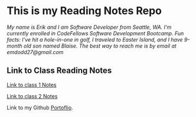 # This is my Reading Notes Repo

_My name is Erik and I am Software Developer from Seattle, WA. I'm currently enrolled in CodeFellows Software Development Bootcamp. Fun facts: I've hit a hole-in-one in golf, I traveled to Easter Island, and I have 9-month old son named Blaise. The best way to reach me is by email at emdodd27@gmail.com_

## Link to Class Reading Notes

[Link to class 1 Notes](https://erikdodd.github.io/reading-notes/class1)

[Link to class 2 Notes](https://erikdodd.github.io/reading-notes/class2)

Link to my Github [Portoflio](https://github.com/emdodd27/).
